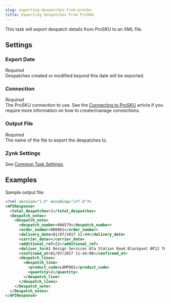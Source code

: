 ```yaml
---
slug: exporting-despatches-from-prosku
title: Exporting Despatches From ProSKU
---
```

This task will export despatch details from ProSKU to an XML file. 

## Settings
### Export Date
_Required_  
Despatches created or modified beyond this date will be exported.

### Connection
_Required_  
The ProSKU connection to use. See the [Connecting to ProSKU](connecting-to-prosku) article if you require more information on how to create/manage connections.

### Output File
_Required_  
The name of the file to export the despatches to.

### Zynk Settings
See [Common Task Settings](common-task-settings).

## Examples
Sample output file:
```xml
<?xml version="1.0" encoding="utf-8"?>
<APIResponse>
  <total_despatches>1</total_despatches>
  <Despatch_notes>
    <Despatch_note>
      <despatch_number>006579</despatch_number>
      <order_number>000001</order_number>
      <delivery_date>01/07/2017 11:44</delivery_date>
      <carrier_data></carrier_data>
      <additional_ref>22</additional_ref>
      <deliver_to>A1 Design Services 67a Station Road Blackpool BP12 7HT</deliver_to>
      <confirmed_at>01/07/2017 11:44:08</confirmed_at>
      <despatch_lines>
        <despatch_line>
          <product_code>LAMP001</product_code>
          <quantity>2</quantity>
        </despatch_line>
      </despatch_lines>
    </Despatch_note>
  </Despatch_notes>
</APIResponse>
```